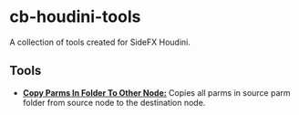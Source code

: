# cb-houdini-tools
A collection of tools created for SideFX Houdini.
## Tools
- **[Copy Parms In Folder To Other Node:](/copy-parms-in-folder-to-other-node/CopyParmsInFolderToOtherNode.py)** Copies all parms in source parm folder from source node to the destination node.